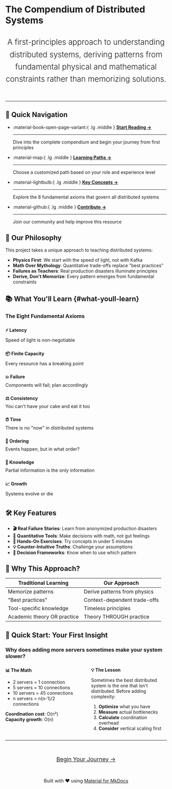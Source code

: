 # The Compendium of Distributed Systems

<div style="text-align: center; margin: 2rem 0 3rem 0;">
    <p style="font-size: 1.5rem; font-weight: 300; line-height: 1.6; color: var(--md-default-fg-color--light); max-width: 800px; margin: 0 auto;">
        A first-principles approach to understanding distributed systems, deriving patterns from fundamental physical and mathematical constraints rather than memorizing solutions.
    </p>
</div>

---

## 🚀 Quick Navigation

<div class="grid cards" markdown>

- :material-book-open-page-variant:{ .lg .middle } **[Start Reading →](distributed-systems-book.md)**

    ---

    Dive into the complete compendium and begin your journey from first principles

- :material-map:{ .lg .middle } **[Learning Paths →](distributed-systems-book.md#page-iv-reader-road-map)**

    ---

    Choose a customized path based on your role and experience level

- :material-lightbulb:{ .lg .middle } **[Key Concepts →](#what-youll-learn)**

    ---

    Explore the 8 fundamental axioms that govern all distributed systems

- :material-github:{ .lg .middle } **[Contribute →](https://github.com/deepaucksharma/DStudio)**

    ---

    Join our community and help improve this resource

</div>

## 🎯 Our Philosophy

This project takes a unique approach to teaching distributed systems:

- **Physics First**: We start with the speed of light, not with Kafka
- **Math Over Mythology**: Quantitative trade-offs replace "best practices"
- **Failures as Teachers**: Real production disasters illuminate principles
- **Derive, Don't Memorize**: Every pattern emerges from fundamental constraints


## 📚 What You'll Learn {#what-youll-learn}

<div class="axiom-box animate-fadeIn">

### The Eight Fundamental Axioms

<div style="display: grid; grid-template-columns: repeat(auto-fit, minmax(250px, 1fr)); gap: 1rem; margin-top: 1.5rem;">

<div>
<h4 style="color: var(--primary-color); margin: 0;">⚡ Latency</h4>
<p style="margin: 0.5rem 0; font-size: 0.9rem;">Speed of light is non-negotiable</p>
</div>

<div>
<h4 style="color: var(--primary-color); margin: 0;">📦 Finite Capacity</h4>
<p style="margin: 0.5rem 0; font-size: 0.9rem;">Every resource has a breaking point</p>
</div>

<div>
<h4 style="color: var(--primary-color); margin: 0;">💥 Failure</h4>
<p style="margin: 0.5rem 0; font-size: 0.9rem;">Components will fail; plan accordingly</p>
</div>

<div>
<h4 style="color: var(--primary-color); margin: 0;">⚖️ Consistency</h4>
<p style="margin: 0.5rem 0; font-size: 0.9rem;">You can't have your cake and eat it too</p>
</div>

<div>
<h4 style="color: var(--primary-color); margin: 0;">⏰ Time</h4>
<p style="margin: 0.5rem 0; font-size: 0.9rem;">There is no "now" in distributed systems</p>
</div>

<div>
<h4 style="color: var(--primary-color); margin: 0;">🔄 Ordering</h4>
<p style="margin: 0.5rem 0; font-size: 0.9rem;">Events happen, but in what order?</p>
</div>

<div>
<h4 style="color: var(--primary-color); margin: 0;">🧩 Knowledge</h4>
<p style="margin: 0.5rem 0; font-size: 0.9rem;">Partial information is the only information</p>
</div>

<div>
<h4 style="color: var(--primary-color); margin: 0;">📈 Growth</h4>
<p style="margin: 0.5rem 0; font-size: 0.9rem;">Systems evolve or die</p>
</div>

</div>

</div>

## 🛠️ Key Features

- **🎬 Real Failure Stories**: Learn from anonymized production disasters
- **🧮 Quantitative Tools**: Make decisions with math, not gut feelings
- **🔧 Hands-On Exercises**: Try concepts in under 5 minutes
- **💡 Counter-Intuitive Truths**: Challenge your assumptions
- **🎯 Decision Frameworks**: Know when to use which pattern

## 🌟 Why This Approach?

| Traditional Learning | Our Approach |
|---------------------|--------------|
| Memorize patterns | Derive patterns from physics |
| "Best practices" | Context-dependent trade-offs |
| Tool-specific knowledge | Timeless principles |
| Academic theory OR practice | Theory THROUGH practice |

## 🚦 Quick Start: Your First Insight

<div class="truth-box">

### Why does adding more servers sometimes make your system slower?

<div style="display: grid; grid-template-columns: 1fr 1fr; gap: 2rem; margin-top: 1.5rem;">

<div>
<h4 style="margin: 0 0 0.5rem 0;">📊 The Math</h4>

- 2 servers = 1 connection
- 5 servers = 10 connections  
- 10 servers = 45 connections
- n servers = n(n-1)/2 connections

**Coordination cost**: O(n²)  
**Capacity growth**: O(n)
</div>

<div>
<h4 style="margin: 0 0 0.5rem 0;">💡 The Lesson</h4>

Sometimes the best distributed system is the one that isn't distributed. Before adding complexity:

1. **Optimize** what you have
2. **Measure** actual bottlenecks
3. **Calculate** coordination overhead
4. **Consider** vertical scaling first
</div>

</div>

</div>


---

<div style="text-align: center; margin: 3rem 0;">
    <a href="distributed-systems-book.md" class="md-button md-button--primary" style="font-size: 1.1rem; padding: 0.8rem 2rem;">
        Begin Your Journey →
    </a>
</div>

<div style="text-align: center; color: var(--md-default-fg-color--light); font-size: 0.9rem; margin-top: 2rem;">
    Built with ❤️ using <a href="https://squidfunk.github.io/mkdocs-material/">Material for MkDocs</a>
</div>